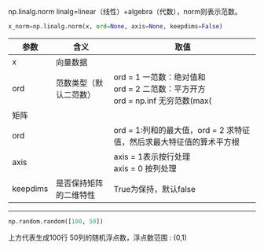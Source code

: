 np.linalg.norm
linalg=linear（线性）+algebra（代数），norm则表示范数。
```python
x_norm=np.linalg.norm(x, ord=None, axis=None, keepdims=False)
```
|参数|含义|取值|
|---|---|---|
|x|向量数据||
|ord|范数类型（默认二范数）|ord = 1  一范数：绝对值和<br>ord = 2  二范数：平方开方<br>ord = np.inf  无穷范数(max(|x_i|))<br>|
|矩阵|||
|ord||ord = 1:列和的最大值，ord = 2 求特征值，然后求最大特征值的算术平方根|
|axis||axis = 1表示按行处理<br>axis = 0 按列处理|
|keepdims|是否保持矩阵的二维特性|True为保持，默认false|

---
```python
np.random.random([100, 50])
```
上方代表生成100行 50列的随机浮点数，浮点数范围 : (0,1)